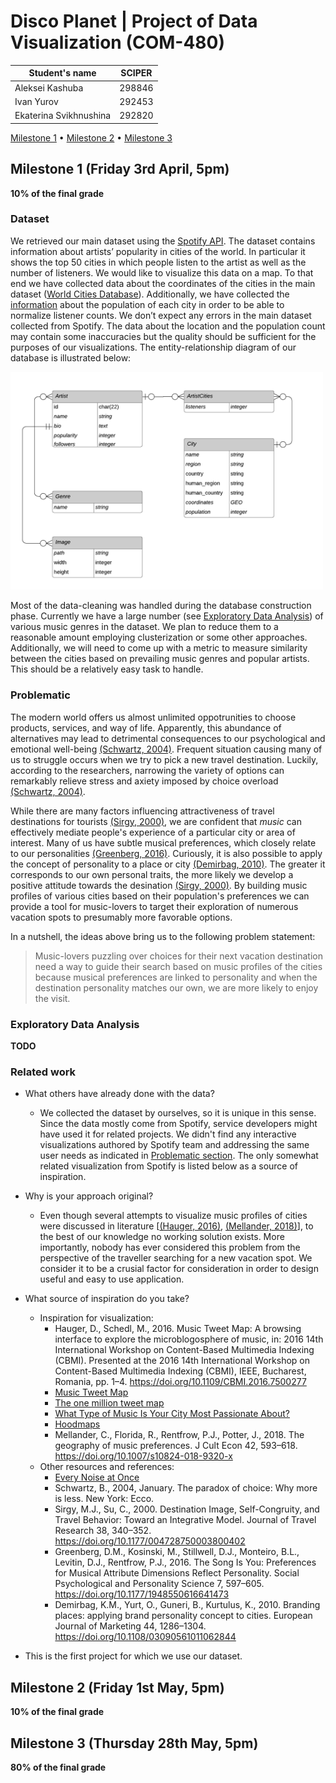 # Disco Planet | Project of Data Visualization (COM-480)

| Student's name | SCIPER |
| -------------- | ------ |
| Aleksei Kashuba| 298846 |
| Ivan Yurov | 292453 |
| Ekaterina Svikhnushina | 292820 |

[Milestone 1](#milestone-1-friday-3rd-april-5pm) • [Milestone 2](#milestone-2-friday-1st-may-5pm) • [Milestone 3](#milestone-3-thursday-28th-may-5pm)

## Milestone 1 (Friday 3rd April, 5pm)
**10% of the final grade**

### Dataset
We retrieved our main dataset using the [Spotify API](https://developer.spotify.com/documentation/web-api/). The dataset contains information about artists’ popularity in cities of the world. In particular it shows the top 50 cities in which people listen to the artist as well as the number of listeners. We would like to visualize this data on a map. To that end we have collected data about the coordinates of the cities in the main dataset ([World Cities Database](https://simplemaps.com/data/world-cities)). Additionally, we have collected the [information](https://public.opendatasoft.com/explore/dataset/worldcitiespop/information/?disjunctive.country&sort=population&q=Newtownabbey&location=22,51,4.13333&basemap=jawg.streets)  about the population of each city in order to be able to normalize listener counts. We don’t expect any errors in the main dataset collected from Spotify. The data about the location and the population count may contain some inaccuracies but the quality should be sufficient for the purposes of our visualizations. The entity-relationship diagram of our database is illustrated below:

<img src="images/er_diagram_2.png" alt="ER Diagram" width="500"/>

Most of the data-cleaning was handled during the database construction phase. Currently we have a large number (see [Exploratory Data Analysis](#exploratory-data-analysis)) of various music genres in the dataset. We plan to reduce them to a reasonable amount employing clusterization or some other approaches. Additionally, we will need to come up with a metric to measure similarity between the cities based on prevailing music genres and popular artists. This should be a relatively easy task to handle.


### Problematic

The modern world offers us almost unlimited oppotrunities to choose products,
services, and way of life. Apparently, this abundance of alternatives may lead to
detrimental consequences to our psychological and emotional well-being [(Schwartz, 2004)](#Schwartz-2004). Frequent situation causing many of us to struggle occurs
when we try to pick a new travel destination. Luckily, according to the researchers,
narrowing the variety of options can remarkably relieve stress and axiety
imposed by choice overload [(Schwartz, 2004)](#Schwartz-2004).

While there are many factors influencing attractiveness of travel destinations for
tourists [(Sirgy, 2000)](#Sirgy-2000), we are confident that _music_ can effectively
mediate people's experience of a particular city or area of interest. Many of us have
subtle musical preferences, which closely relate to our personalities [(Greenberg, 2016)](#Greenberg-2016). Curiously, it is also possible to apply the concept of
personality to a place or city [(Demirbag, 2010)](#Demirbag-2010). The greater it
corresponds to our own personal traits, the more likely we develop a positive attitude
towards the desination [(Sirgy, 2000)](#Sirgy-2000). By building music profiles of
various cities based on their population's preferences we can provide a tool for
music-lovers to target their exploration of numerous vacation spots to presumably
more favorable options.

In a nutshell, the ideas above bring us to the following problem statement:

> Music-lovers puzzling over choices for their next vacation destination need a way to guide their search based on music profiles of the cities because musical preferences are linked to personality and when the destination personality matches our own, we are more likely to enjoy the visit.


### Exploratory Data Analysis
**TODO**

### Related work
- What others have already done with the data?
  - We collected the dataset by ourselves, so it is unique in this sense. Since the data
mostly come from Spotify, service developers might have used it for related projects. We
didn't find any interactive visualizations authored by Spotify team and addressing the
same user needs as indicated in [Problematic section](#problematic). The only somewhat
related visualization from Spotify is listed below as a source of inspiration.


- Why is your approach original?
  - Even though several attempts to visualize music profiles of cities were discussed
in literature [[(Hauger, 2016)](#Hauger-2016), [(Mellander, 2018)](#Mellander-2018)], to the
best of our knowledge no working solution exists. More importantly, nobody has ever
considered this problem from the perspective of the traveller searching for a new
vacation spot. We consider it to be a crusial factor for consideration in order to
design useful and easy to use application.


- What source of inspiration do you take?
  - Inspiration for visualization:
    - <a name="Hauger-2016"></a> Hauger, D., Schedl, M., 2016. Music Tweet Map: A browsing interface to explore the microblogosphere of music, in: 2016 14th International Workshop on Content-Based Multimedia Indexing (CBMI). Presented at the 2016 14th International Workshop on Content-Based Multimedia Indexing (CBMI), IEEE, Bucharest, Romania, pp. 1–4. https://doi.org/10.1109/CBMI.2016.7500277
    - [Music Tweet Map](http://www.cp.jku.at/projects/MusicTweetMap/)
    - [The one million tweet map](https://onemilliontweetmap.com/)
    - [What Type of Music Is Your City Most Passionate About?](https://time.com/37332/music-preference-maps/)
    - [Hoodmaps](https://hoodmaps.com/)
    - <a name="Mellander-2018"></a> Mellander, C., Florida, R., Rentfrow, P.J., Potter, J., 2018. The geography of music preferences. J Cult Econ 42, 593–618. https://doi.org/10.1007/s10824-018-9320-x
  - Other resources and references:
    - [Every Noise at Once](http://everynoise.com/)
    - <a name="Schwartz-2004"></a> Schwartz, B., 2004, January. The paradox of choice: Why more is less. New York: Ecco.
    - <a name="Sirgy-2000"></a> Sirgy, M.J., Su, C., 2000. Destination Image, Self-Congruity, and Travel Behavior: Toward an Integrative Model. Journal of Travel Research 38, 340–352. https://doi.org/10.1177/004728750003800402
    - <a name="Greenberg-2016"></a> Greenberg, D.M., Kosinski, M., Stillwell, D.J., Monteiro, B.L., Levitin, D.J., Rentfrow, P.J., 2016. The Song Is You: Preferences for Musical Attribute Dimensions Reflect Personality. Social Psychological and Personality Science 7, 597–605. https://doi.org/10.1177/1948550616641473
    - <a name="Demirbag-2010"></a> Demirbag, K.M., Yurt, O., Guneri, B., Kurtulus, K., 2010. Branding places: applying brand personality concept to cities. European Journal of Marketing 44, 1286–1304. https://doi.org/10.1108/03090561011062844


- This is the first project for which we use our dataset.

## Milestone 2 (Friday 1st May, 5pm)

**10% of the final grade**




## Milestone 3 (Thursday 28th May, 5pm)

**80% of the final grade**
